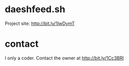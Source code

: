 # daeshfeed.sh
Project site: http://bit.ly/1IwDymT
# contact
I only a coder. Contact the owner at http://bit.ly/1Cc3BRl
